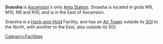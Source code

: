 **Sraosha** is [Ascension](Oshur#Ascension "wikilink")'s only [Amp
Station](Amp_Station "wikilink"). Sroasha is located in grids M9, M10,
N9 and N10, and is in the East of Ascension.

Sraosha is a [Hack-and-Hold](Hack-and-Hold "wikilink") Facility, and has
an [Air Tower](Air_tower "wikilink") outside its [SOI](SOI "wikilink")
to the North, with another to the East, also outside its SOI.

[Category:Facilities](Category:Facilities "wikilink")